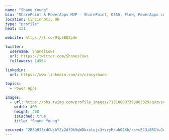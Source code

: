 ```yaml
---
name: "Shane Young"
bio: "SharePoint & PowerApps MVP - SharePoint, O365, Flow, PowerApps consulting? @PowerApps911 | Pure Snark? You found it."
location: Cincinnati, OH
type: "profile"
heat: 131

website: https://t.co/91p5BQ3pUe

twitter:
  username: ShanesCows
  url: https://twitter.com/ShanesCows
  followers: 14564

linkedin:
  url: https://www.linkedin.com/in/cincyshane

topics:
  - Power Apps

images:
  - url: https://pbs.twimg.com/profile_images/713100007398883329/qUzvsvQ3_400x400.jpg
    width: 400
    height: 400
    isCached: true
    title: "Shane Young"

secured: "2BSQHI3rdCUshYZz2dfOk5qWDkxstujc3+zryM/uh02Xb/rs+cEC3i8RItuJdLbddAUxA5DEXONvLky2R3w5WEZjip1dt2yWBSRbKbiJ0SCsM2aZmSnmw+ecLwOvbdS5+f/VUCLfP5GXbv93XOvy3X+El3yLwnZdVGm+iArqyfUUjYl6I9QZK5sPzQnwswo0WhtFRIX91eHHiBR/bQiumbmrQtXDGu6U3OnteJrVPznLNBUgdNwVxS3vvAPjtnsb/NOokaZPIIvzSybKJhs3Y902Tu2Gn4h1Dv+Y7a1GrU+fm/tDAuPcVL6O2Qfgqvj41rop/zE8outumIfLpCPig9tJ8tUOxrZzpYuN2lVKlz+9ZARCbULJyKOcyiLX67OnSTcCZBnFJQy6bfxixL8Dsr15xijkFEyXTfoRBDVYE5A=;QmpoOsTzlCBwdmxKtdUOtA=="
---
```


